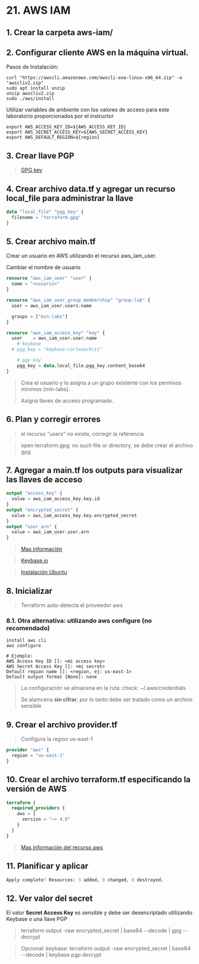# 21. AWS IAM <!-- omit in TOC -->

## 1. Crear la carpeta aws-iam/

## 2. Configurar cliente AWS en la máquina virtual.

Pasos de Instalación:
```vim
curl "https://awscli.amazonaws.com/awscli-exe-linux-x86_64.zip" -o "awscliv2.zip"
sudo apt install unzip
unzip awscliv2.zip
sudo ./aws/install
```

Utilizar variables de ambiente con los valores de acceso para este laboratorio proporcionados por el instructor

```vim
export AWS_ACCESS_KEY_ID=${AWS_ACCESS_KEY_ID}
export AWS_SECRET_ACCESS_KEY=${AWS_SECRET_ACCESS_KEY}
export AWS_DEFAULT_REGION=${region}
```

## 3. Crear llave PGP
> [GPG key](./demo-files/gpg.md)

## 4. Crear archivo data.tf y agregar un recurso local_file para administrar la llave
```tf
data "local_file" "pgg_key" {
  filename = "terraform.gpg"
}
```
## 5. Crear archivo main.tf

Crear un usuario en AWS utilizando el recurso aws_iam_user.

Cambiar el nombre de usuario

```tf
resource "aws_iam_user" "user" {
  name = "<usuario>"
}

resource "aws_iam_user_group_membership" "group-lab" {
  user = aws_iam_user.users.name

  groups = ["min-labs"]
}

resource "aws_iam_access_key" "key" {
  user    = aws_iam_user.user.name
	# keybase
  # pgg_key = "keybase:carlosechc11"

	# pgp key
	pgg_key = data.local_file.pgg_key.content_base64
}

```
> Crea el usuario y lo asigna a un grupo existente con los permisos mínimos (min-labs).
>
> Asigna llaves de acceso programado.

## 6. Plan y corregir errores
> el recurso "users" no existe, corregir la referencia

> open terraform.gpg: no such file or directory, se debe crear el archivo gpg

## 7. Agregar a main.tf los outputs para visualizar las llaves de acceso
```tf
output "access_key" {
  value = aws_iam_access_key.key.id
}
output "encrypted_secret" {
  value = aws_iam_access_key.key.encrypted_secret
}
output "user_arn" {
  value = aws_iam_user.user.arn
}
```



>[Mas información](https://registry.terraform.io/providers/hashicorp/aws/latest/docs/resources/iam_access_key)

>[Keybase.io](https://keybase.io/)

>[Instalación Ubuntu](../terraformlabs/demo-files/11.AWS/keybase.config)
## 8. Inicializar

> Terraform auto-detecta el proveedor aws



### 8.1. Otra alternativa: utilizando aws configure (no recomendado)
```vim
install aws cli
aws configure

# Ejemplo:
AWS Access Key ID []: <mi access key>
AWS Secret Access Key []: <mi secret>
Default region name []: <region, ej: us-east-1>
Default output format [None]: none
```
> La configuración se almacena en la ruta: check: ~/.aws/credentials
>
> Se alamcena **sin cifrar**, por lo tanto debe ser tratado como un archivo sensible

## 9. Crear el archivo provider.tf

> Configura la region us-east-1
```tf
provider "aws" {
  region = "us-east-1"
}
```

## 10. Crear el archivo terraform.tf especificando la versión de AWS
```tf
terraform {
  required_providers {
    aws = {
      version = "~> 4.0"
    }
  }
}
```

> [Mas información del recurso aws](https://registry.terraform.io/providers/hashicorp/aws/latest/docs)

## 11. Planificar y aplicar
```tf
Apply complete! Resources: 3 added, 0 changed, 0 destroyed.
```

## 12. Ver valor del secret
El valor **Secret Access Key** es sensible y debe ser desencriptado utilizando Keybase o una llave PGP


> terraform output -raw encrypted_secret | base64 --decode | gpg --decrypt

> Opcional: keybase: terraform output -raw encrypted_secret | base64 --decode | keybase pgp decrypt
